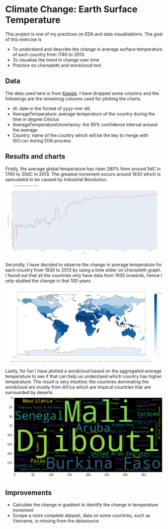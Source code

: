 # Climate Change: Earth Surface Temperature

This project is one of my practices on EDA and data visualisations. The goal of this exercise is 
* To understand and describe the change in average surface temperature of each country from 1740 to 2013.  
* To visualise the trend in change over time 
* Practice on choropleth and wordcloud tool

## Data 
The data used here is from [Kaggle](https://www.kaggle.com/berkeleyearth/climate-change-earth-surface-temperature-data). I have dropped some columns and the followings are the remaining columns used for plotting the charts.
* dt: date in the format of yyyy-mm-dd
* AverageTemperature: average temperature of the country during the time in degree Celcius
* AverageTemperatureUncertainty: the 95% confidence interval around the average
* Country: name of the country which will be the key to merge with ISO.csv during EDA process

## Results and charts
Firstly, the average global temperature has risen 280% from around 5dC in 1740 to 20dC in 2013. The greatest increment occurs around 1830 which is speculated to be caused by Industrial Revolution. 
![graph1](https://github.com/Kirsteenng/Data-Science/blob/master/Climate%20Change/trendline.png)

Secondly, I have decided to observe the change in average temperature for each country from 1930 to 2013 by using a time slider on choropleth graph. I found out that all the countries only have data from 1930 onwards, hence I only studied the change in that 100 years.
![graph2](https://github.com/Kirsteenng/Data-Science/blob/master/Climate%20Change/ClimateChange.png)

Lastly, for fun I have plotted a wordcloud based on the aggregated average temperature to see if that can help us understand which country has higher temperature. The result is very intuitive; the countries dominating the wordcloud are mostly from Africa which are tropical countries that are surrounded by deserts.
![graph3](https://github.com/Kirsteenng/Data-Science/blob/master/Climate%20Change/WordCloud.png)


## Improvements
* Calculate the change in gradient to identify the change in temperature increment
* Scrape a more complete dataset, data on some countries, such as Vietname, is missing from the datasource.
